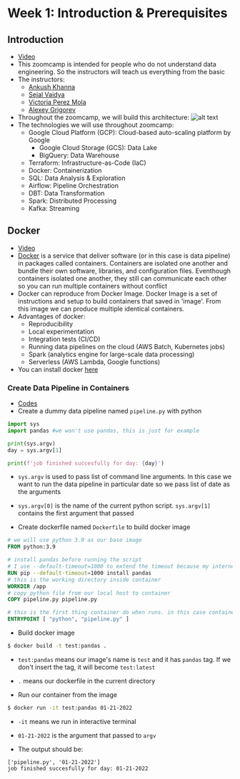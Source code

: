 # Week 1: Introduction & Prerequisites
## Introduction
* [Video](https://www.youtube.com/watch?v=bkJZDmreIpA&t=37s)
* This zoomcamp is intended for people who do not understand data engineering. So the instructors will teach us everything from the basic
* The instructors:
  * [Ankush Khanna](https://linkedin.com/in/ankushkhanna2)
  * [Sejal Vaidya](https://linkedin.com/in/vaidyasejal)
  * [Victoria Perez Mola](https://www.linkedin.com/in/victoriaperezmola/)
  * [Alexey Grigorev](https://linkedin.com/in/agrigorev)
* Throughout the zoomcamp, we will build this architecture:
![alt text](https://github.com/DataTalksClub/data-engineering-zoomcamp/blob/main/images/architecture/arch_1.jpg?raw=true)
* The technologies we will use throughout zoomcamp:
  * Google Cloud Platform (GCP): Cloud-based auto-scaling platform by Google
    * Google Cloud Storage (GCS): Data Lake
    * BigQuery: Data Warehouse
  * Terraform: Infrastructure-as-Code (IaC)
  * Docker: Containerization
  * SQL: Data Analysis & Exploration
  * Airflow: Pipeline Orchestration
  * DBT: Data Transformation
  * Spark: Distributed Processing
  * Kafka: Streaming 
## Docker
* [Video](https://www.youtube.com/watch?v=EYNwNlOrpr0&list=PL3MmuxUbc_hJed7dXYoJw8DoCuVHhGEQb&index=3)
* [Docker](https://en.wikipedia.org/wiki/Docker_(software)) is a service that deliver software (or in this case is data pipeline) in packages called containers. Containers are isolated one another and bundle their own software, libraries, and configuration files. Eventhough containers isolated one another, they still can communicate each other so you can run multiple containers without conflict
* Docker can reproduce from Docker Image. Docker Image is a set of instructions and setup to build containers that saved in 'image'. From this image we can produce multiple identical containers.
* Advantages of docker:
  * Reproducibility
  * Local experimentation
  * Integration tests (CI/CD)
  * Running data pipelines on the cloud (AWS Batch, Kubernetes jobs)
  * Spark (analytics engine for large-scale data processing)
  * Serverless (AWS Lambda, Google functions)
* You can install docker [here](https://docs.docker.com/get-docker/)
### Create Data Pipeline in Containers
* [Codes](https://github.com/arobbanii/dtc-de-zoomcamp/tree/main/codes)
* Create a dummy data pipeline named `pipeline.py` with python

```python
import sys
import pandas #we won't use pandas, this is just for example

print(sys.argv)
day = sys.argv[1]

print(f'job finished succesfully for day: {day}')
```

  * `sys.argv` is used to pass list of command line arguments. In this case we want to run the data pipeline in particular date so we pass list of date as the arguments
  * `sys.argv[0]` is the name of the current python script. `sys.argv[1]` contains the first argument that passed

* Create dockerfile named `Dockerfile` to build docker image

```dockerfile
# we will use python 3.9 as our base image
FROM python:3.9

# install pandas before running the script
# I use --default-timeout=1000 to extend the timeout because my internet connection is poor
RUN pip --default-timeout=1000 install pandas
# this is the working directory inside container
WORKDIR /app
# copy python file from our local host to container
COPY pipeline.py pipeline.py

# this is the first thing container do when runs. in this case container just runs the script
ENTRYPOINT [ "python", "pipeline.py" ]
```

* Build docker image

```bash
$ docker build -t test:pandas .
```
  * `test:pandas` means our image's name is `test` and it has `pandas` tag. If we don't insert the tag, it will become `test:latest`
  * `.` means our dockerfile in the current directory

* Run our container from the image

```bash
$ docker run -it test:pandas 01-21-2022
```
  * `-it` means we run in interactive terminal
  * `01-21-2022` is the argument that passed to `argv`

* The output should be:

```
['pipeline.py', '01-21-2022']
job finished succesfully for day: 01-21-2022
```
